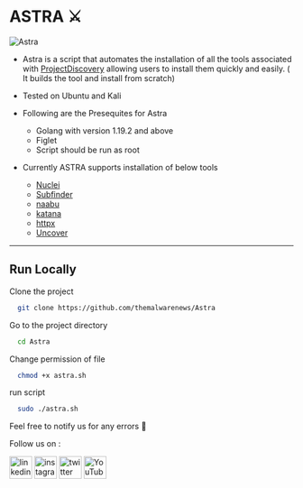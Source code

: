 
# ASTRA :crossed_swords:
![Astra](https://user-images.githubusercontent.com/100226024/229372304-6356f3ea-ad1f-4d8c-88ec-6cc49a0bbfb5.png)

+ Astra is a script that automates the installation of all the tools associated with [ProjectDiscovery](https://github.com/projectdiscovery/) allowing users to install them quickly and easily. ( It builds the tool and install from scratch)

+ Tested on Ubuntu and Kali

+ Following are the Presequites for Astra
  * Golang with version 1.19.2 and above
  * Figlet
  * Script should be run as root

+ Currently ASTRA supports installation of below tools
  * [Nuclei](https://github.com/projectdiscovery/nuclei)
  * [Subfinder](https://github.com/projectdiscovery/subfinder)
  * [naabu](https://github.com/projectdiscovery/naabu)
  * [katana](https://github.com/projectdiscovery/katana)
  * [httpx](https://github.com/projectdiscovery/httpx)
  * [Uncover](https://github.com/projectdiscovery/uncover)
 --- 
 ## Run Locally

Clone the project

```bash
  git clone https://github.com/themalwarenews/Astra
```

Go to the project directory

```bash
  cd Astra
```

Change permission of file

```bash
  chmod +x astra.sh
```

run script

```bash
  sudo ./astra.sh
``` 
  
  Feel free to notify us for any errors :slightly_smiling_face:
  
  Follow us on :

[<img src='https://user-images.githubusercontent.com/100226024/229274315-c12a320c-cf5b-44da-ae6d-f3811957663d.svg' alt='linkedin' height='40'>](https://www.linkedin.com/in/anonsharan/) 	 [<img src='https://user-images.githubusercontent.com/100226024/229274268-453d1eec-4d98-4dad-80c8-885b4c6d0854.svg' alt='instagram' height='40'>](https://www.instagram.com/hackwithsharan/)  [<img src='https://user-images.githubusercontent.com/100226024/229274348-8af09e55-c563-4e0c-9118-59af0fda9df9.svg' alt='twitter' height='40'>](https://twitter.com/anon_sharzzk)  [<img src='https://user-images.githubusercontent.com/100226024/229274377-07f7c7d2-2cf9-4bfc-8727-0eba0eb4cfe4.svg' alt='YouTube' height='40'>](https://www.youtube.com/channel/ByteTheories)


  
